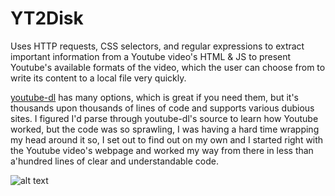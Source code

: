 # YT2Disk

Uses HTTP requests, CSS selectors, and regular expressions to extract important information from a Youtube video's HTML & JS to present Youtube's available formats of the video, which the user can choose from to write its content to a local file very quickly. 

[youtube-dl](https://github.com/ytdl-org/youtube-dl) has many options, which is great if you need them, but it's thousands upon thousands of lines of code and supports various dubious sites. I figured I'd parse through youtube-dl's source to learn how Youtube worked, but the code was so sprawling, I was having a hard time wrapping my head around it so, I set out to find out on my own and I started right with the Youtube video's webpage and worked my way from there in less than a'hundred lines of clear and understandable code. 

![alt text](https://github.com/treatmesubj/YT2Disk/blob/master/Screenshot%20(37).png)
